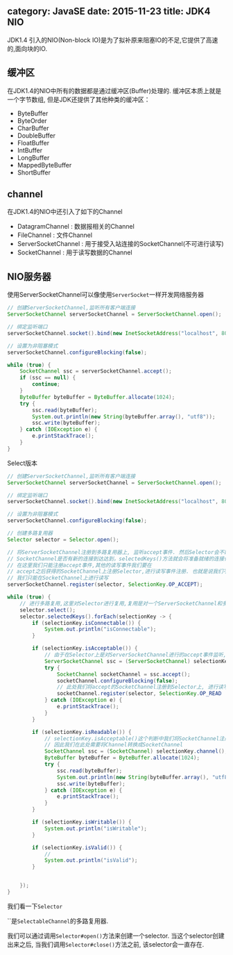 category: JavaSE
date: 2015-11-23
title: JDK4 NIO
---
JDK1.4 引入的NIO(Non-block IO)是为了拟补原来阻塞IO的不足,它提供了高速的,面向块的IO. 

## 缓冲区
在JDK1.4的NIO中所有的数据都是通过缓冲区(Buffer)处理的. 缓冲区本质上就是一个字节数组, 但是JDK还提供了其他种类的缓冲区：
*  ByteBuffer 
*  ByteOrder 
*  CharBuffer
*  DoubleBuffer
*  FloatBuffer         
*  IntBuffer          
*  LongBuffer         
*  MappedByteBuffer   
*  ShortBuffer  

## channel
在JDK1.4的NIO中还引入了如下的Channel     
* DatagramChannel : 数据报相关的Channel
* FileChannel : 文件Channel
* ServerSocketChannel  : 用于接受入站连接的SocketChannel(不可进行读写)
* SocketChannel  : 用于读写数据的Channel

## NIO服务器
使用ServerSocketChannel可以像使用`ServerSocket`一样开发网络服务器
```java
// 创建ServerSocketChannel,监听所有客户端连接
ServerSocketChannel serverSocketChannel = ServerSocketChannel.open();

// 绑定监听端口
serverSocketChannel.socket().bind(new InetSocketAddress("localhost", 8085));

// 设置为非阻塞模式
serverSocketChannel.configureBlocking(false);

while (true) {
	SocketChannel ssc = serverSocketChannel.accept();
	if (ssc == null) {
		continue;
	}
	ByteBuffer byteBuffer = ByteBuffer.allocate(1024);
	try {
		ssc.read(byteBuffer);
		System.out.println(new String(byteBuffer.array(), "utf8"));
		ssc.write(byteBuffer);
	} catch (IOException e) {
		e.printStackTrace();
	}
}
```
Select版本
```java
// 创建ServerSocketChannel,监听所有客户端连接
ServerSocketChannel serverSocketChannel = ServerSocketChannel.open();

// 绑定监听端口
serverSocketChannel.socket().bind(new InetSocketAddress("localhost", 8085));

// 设置为非阻塞模式
serverSocketChannel.configureBlocking(false);

// 创建多路复用器
Selector selector = Selector.open();

// 将ServerSocketChannel注册到多路复用器上, 监听accept事件. 然后Selector会不断的轮询(基于系统的select/poll)
// SocketChannel是否有新的连接到达达到，selectedKeys()方法就会将准备就绪的连接作为一个集合返回.
// 在这里我们只能注册accept事件,其他的读写事件我们要在
// accept之后获得的SocketChannel上注册Selector,进行读写事件注册. 也就是说我们不能在ServerSocketChannel上进行读写,
// 我们只能在SocketChannel上进行读写
serverSocketChannel.register(selector, SelectionKey.OP_ACCEPT);

while (true) {
	// 进行多路复用,这里对Selector进行复用,复用是对一个ServerSocketChannel和多个SocketChannel进行复用.
	selector.select();
	selector.selectedKeys().forEach(selectionKey -> {
		if (selectionKey.isConnectable()) {
			System.out.println("isConnectable");
		}

		if (selectionKey.isAcceptable()) {
			// 由于在Selector上是对ServerSocketChannel进行的accept事件监听,因此此处,我们需要将Channel转换成ServerSocketChannel
			ServerSocketChannel ssc = (ServerSocketChannel) selectionKey.channel();
			try {
				SocketChannel socketChannel = ssc.accept();
				socketChannel.configureBlocking(false);
				// 此处我们将accept的SocketChannel注册到Selector上, 进行读写处理
				socketChannel.register(selector, SelectionKey.OP_READ | SelectionKey.OP_WRITE);
			} catch (IOException e) {
				e.printStackTrace();
			}
		}

		if (selectionKey.isReadable()) {
			// selectionKey.isAcceptable()这个判断中我们将SocketChannel注册到Selector上接受读事件,
			// 因此我们在此处需要将Channel转换成SocketChannel
			SocketChannel ssc = (SocketChannel) selectionKey.channel();
			ByteBuffer byteBuffer = ByteBuffer.allocate(1024);
			try {
				ssc.read(byteBuffer);
				System.out.println(new String(byteBuffer.array(), "utf8"));
				ssc.write(byteBuffer);
			} catch (IOException e) {
				e.printStackTrace();
			}
		}

		if (selectionKey.isWritable()) {
			System.out.println("isWritable");
		}

		if (selectionKey.isValid()) {
			//
			System.out.println("isValid");
		}


	});
}
```

我们看一下`Selector`

``是`SelectableChannel`的多路复用器. 

我们可以通过调用`Selector#open()`方法来创建一个selector. 当这个selector创建出来之后, 当我们调用`Selector#close()`方法之前, 该selector会一直存在.



























